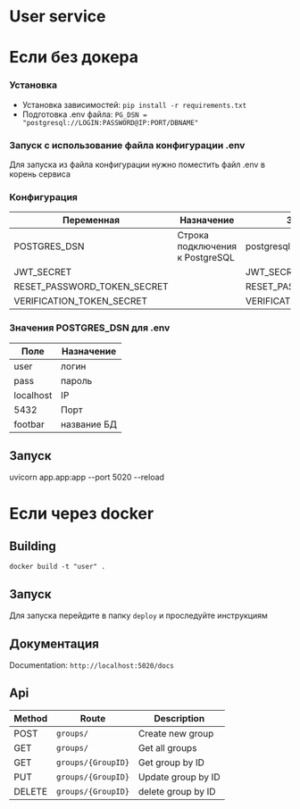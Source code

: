 # User service
# Если без докера
### Установка
- Установка зависимостей: `pip install -r requirements.txt `
- Подготовка .env файла: `PG_DSN = "postgresql://LOGIN:PASSWORD@IP:PORT/DBNAME"`

### Запуск с использование файла конфигурации .env

Для запуска из файла конфигурации нужно поместить файл .env в корень сервиса

### Конфигурация
| Переменная    | Назначение                      | Значение по-умолчанию                        |
| -----------   | -----                           | ---                                          |
| POSTGRES_DSN  | Строка подключения к PostgreSQL | postgresql://user:pass@localhost:5432/foobar |
|JWT_SECRET ||JWT_SECRET|
|RESET_PASSWORD_TOKEN_SECRET||RESET_PASSWORD_TOKEN_SECRET|
|VERIFICATION_TOKEN_SECRET||VERIFICATION_TOKEN_SECRET|

### Значения POSTGRES_DSN для .env 
| Поле | Назначение |
|----- |-------|
| user | логин |
| pass | пароль|
| localhost | IP |
| 5432 | Порт |
| footbar | название БД |
## Запуск
uvicorn app.app:app --port 5020 --reload
# Если через docker
## Building 
`docker build -t "user" .`
## Запуск
Для запуска перейдите в папку `deploy` и проследуйте инструкциям
## Документация
Documentation: `http://localhost:5020/docs`


## Api
| Method | Route           | Description        |
|--------|-----------------|--------------------|
| POST | `groups/` | Create new group |
| GET | `groups/` | Get all groups |
| GET | `groups/{GroupID}` | Get group by ID |
| PUT | `groups/{GroupID}` | Update group by ID |
| DELETE | `groups/{GroupID}` | delete group by ID |
